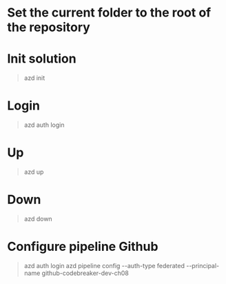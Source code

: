 ﻿# Set the current folder to the root of the repository

# Init solution
> azd init

# Login
> azd auth login

# Up
> azd up

# Down
> azd down

# Configure pipeline Github
> azd auth login
> azd pipeline config --auth-type federated --principal-name github-codebreaker-dev-ch08